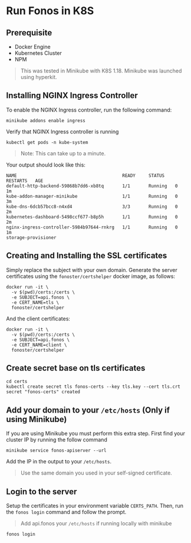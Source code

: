 
# Run Fonos in K8S

## Prerequisite 

- Docker Engine
- Kubernetes Cluster
- NPM

> This was tested in Minikube with K8S 1.18. Minikube was launched using hyperkit.

## Installing NGINX Ingress Controller

To enable the NGINX Ingress controller, run the following command:

```
minikube addons enable ingress
```

Verify that NGINX Ingress controller is running

```
kubectl get pods -n kube-system
```

> Note: This can take up to a minute.

Your output should look like this:

```
NAME                                        READY     STATUS    RESTARTS   AGE
default-http-backend-59868b7dd6-xb8tq       1/1       Running   0          1m
kube-addon-manager-minikube                 1/1       Running   0          3m
kube-dns-6dcb57bcc8-n4xd4                   3/3       Running   0          2m
kubernetes-dashboard-5498ccf677-b8p5h       1/1       Running   0          2m
nginx-ingress-controller-5984b97644-rnkrg   1/1       Running   0          1m
storage-provisioner         
```

## Creating and Installing the SSL certificates

Simply replace the subject with your own domain. Generate the server certificates using the `fonoster/certshelper` docker image, as follows:

```
docker run -it \
  -v $(pwd)/certs:/certs \
  -e SUBJECT=api.fonos \
  -e CERT_NAME=tls \
  fonoster/certshelper
```

And the client certificates:

```
docker run -it \
  -v $(pwd)/certs:/certs \
  -e SUBJECT=api.fonos \
  -e CERT_NAME=client \
  fonoster/certshelper
```

## Create secret base on tls certificates

```
cd certs
kubectl create secret tls fonos-certs --key tls.key --cert tls.crt
secret "fonos-certs" created
```

## Add your domain to your `/etc/hosts` (Only if using Minikube)

If you are using Minikube you must perform this extra step. First find your cluster IP by running the follow command

```
minikube service fonos-apiserver --url
```

Add the IP in the output to your `/etc/hosts`. 

> Use the same domain you used in your self-signed certificate.

## Login to the server

Setup the certificates in your environment variable `CERTS_PATH`. Then, run the `fonos login` command and follow the
prompt.
 
> Add api.fonos your `/etc/hosts` if running locally with minikube

```
fonos login
```


